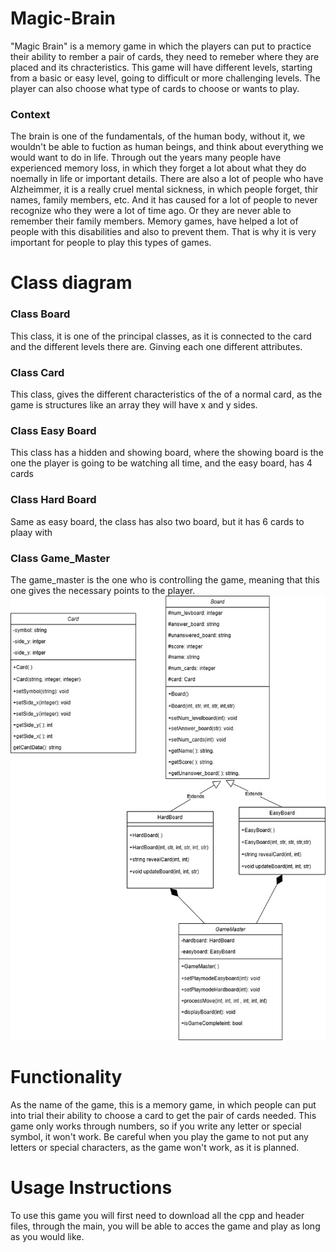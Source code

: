 # Magic-Brain
"Magic Brain" is a memory game in which the players can put to practice their ability to rember a pair of cards, they need to remeber where they are placed and its chracteristics. This game will have different levels, starting from a basic or easy level, going to difficult or more challenging levels. The player can also choose what type of cards to choose or wants to play.
### Context
The brain is one of the fundamentals, of the human body, without it, we wouldn't be able to fuction as human beings, and think about everything we would want to do in life. Through out the years many people have experienced memory loss, in which they forget a lot about what they do noemally in life or important details. There are also a lot of people who have Alzheimmer, it is a really cruel mental sickness, in which people forget, thir names, family members, etc. And it has caused for a lot of people to never recognize who they were a lot of time ago. Or they are never able to remember their family members. Memory games, have helped a lot of people with this disabilities and also to prevent them. That is why it is very important for people to play this types of games.
# Class diagram
### Class Board
This class, it is one of the principal classes, as it is connected to the card and the different levels there are. Ginving each one different attributes.
### Class Card
This class, gives the different characteristics of the of a normal card, as the game is structures like an array they will have x and y sides.
### Class Easy Board
This class has a hidden and showing board, where the showing board is the one the player is going to be watching all time, and the easy board, has 4 cards
### Class Hard Board
Same as easy board, the class has also two board, but it has 6 cards to plaay with
### Class Game_Master
The game_master is the one who is controlling the game, meaning that this one gives the necessary points to the player.
![Diagrama drawio](https://github.com/amazingly145/Magic-Brain/blob/main/magic_brain_2%20(5).jpg?raw=true)
# Functionality
As the name of the game, this is a memory game, in which people can put into trial their ability to choose a card to get the pair of cards needed. This game only works through numbers, so if you write any letter or special symbol, it won't work. Be careful when you play the game to not put any letters or special characters, as the game won't work, as it is planned.
# Usage Instructions
To use this game you will first need to download all the cpp and header files, through the main, you will be able to acces the game and play as long as you would like.

